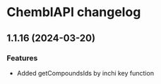 # ChemblAPI changelog

## 1.1.16 (2024-03-20)

### Features

* Added getCompoundsIds by inchi key function
